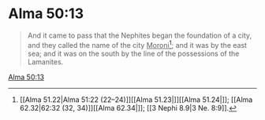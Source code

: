 # Alma 50:13

> And it came to pass that the Nephites began the foundation of a city, and they called the name of the city <u>Moroni</u>[^a]; and it was by the east sea; and it was on the south by the line of the possessions of the Lamanites.

[Alma 50:13](https://www.churchofjesuschrist.org/study/scriptures/bofm/alma/50?lang=eng&id=p13#p13)


[^a]: [[Alma 51.22|Alma 51:22 (22–24)]][[Alma 51.23|]][[Alma 51.24|]]; [[Alma 62.32|62:32 (32, 34)]][[Alma 62.34|]]; [[3 Nephi 8.9|3 Ne. 8:9]].  
